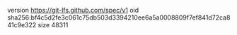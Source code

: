 version https://git-lfs.github.com/spec/v1
oid sha256:bf4c5d2fe3c061c75db503d3394210ee6a5a0008809f7ef841d72ca841c9e322
size 48311
